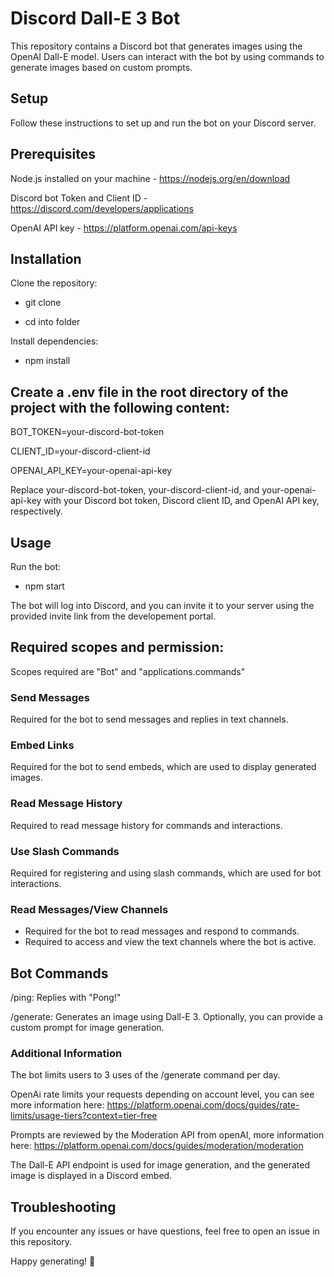 # Discord Dall-E 3 Bot
This repository contains a Discord bot that generates images using the OpenAI Dall-E model. Users can interact with the bot by using commands to generate images based on custom prompts.

## Setup
Follow these instructions to set up and run the bot on your Discord server.

## Prerequisites
Node.js installed on your machine - https://nodejs.org/en/download

Discord bot Token and Client ID - https://discord.com/developers/applications

OpenAI API key - https://platform.openai.com/api-keys

## Installation
Clone the repository:

- git clone

- cd into folder

Install dependencies:

- npm install

## Create a .env file in the root directory of the project with the following content:

BOT_TOKEN=your-discord-bot-token

CLIENT_ID=your-discord-client-id

OPENAI_API_KEY=your-openai-api-key

Replace your-discord-bot-token, your-discord-client-id, and your-openai-api-key with your Discord bot token, Discord client ID, and OpenAI API key, respectively.

## Usage
Run the bot:
- npm start

The bot will log into Discord, and you can invite it to your server using the provided invite link from the developement portal.
## Required scopes and permission:
Scopes required are "Bot" and "applications.commands"
### Send Messages
Required for the bot to send messages and replies in text channels.
### Embed Links
Required for the bot to send embeds, which are used to display generated images.
### Read Message History
Required to read message history for commands and interactions.
### Use Slash Commands
Required for registering and using slash commands, which are used for bot interactions.
### Read Messages/View Channels
- Required for the bot to read messages and respond to commands.
- Required to access and view the text channels where the bot is active.

## Bot Commands
/ping: Replies with "Pong!"

/generate: Generates an image using Dall-E 3. Optionally, you can provide a custom prompt for image generation.

### Additional Information
The bot limits users to 3 uses of the /generate command per day.

OpenAi rate limits your requests depending on account level, you can see more information here: https://platform.openai.com/docs/guides/rate-limits/usage-tiers?context=tier-free

Prompts are reviewed by the Moderation API from openAI, more information here: https://platform.openai.com/docs/guides/moderation/moderation

The Dall-E API endpoint is used for image generation, and the generated image is displayed in a Discord embed.

## Troubleshooting

If you encounter any issues or have questions, feel free to open an issue in this repository.

Happy generating! 🎨
